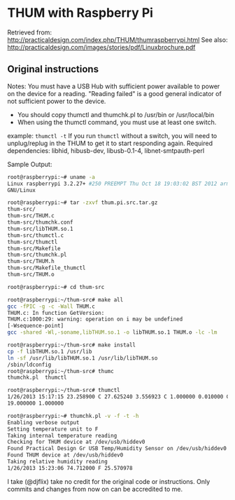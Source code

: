 THUM with Raspberry Pi
=======================
Retrieved from: http://practicaldesign.com/index.php/THUM/thumraspberrypi.html
See also: http://practicaldesign.com/images/stories/pdf/Linuxbrochure.pdf

Original instructions
-----------------
Notes:  You must have a USB Hub with sufficient power available to power on the device for a reading.  "Reading failed" is a good general indicator of not sufficient power to the device.

* You should copy thumctl and thumchk.pl to /usr/bin or /usr/local/bin
* When using the thumctl command, you must use at least one switch.

example:  `thumctl -t`
If you run `thumctl` without a switch, you will need to unplug/replug in the THUM to get it to start responding again.
Required dependencies:  libhid, hibusb-dev, libusb-0.1-4, libnet-smtpauth-perl

Sample Output:
```bash
root@raspberrypi:~# uname -a
Linux raspberrypi 3.2.27+ #250 PREEMPT Thu Oct 18 19:03:02 BST 2012 armv6l
GNU/Linux
```

```bash
root@raspberrypi:~# tar -zxvf thum.pi.src.tar.gz
thum-src/
thum-src/THUM.c
thum-src/thumchk.conf
thum-src/libTHUM.so.1
thum-src/thumctl.c
thum-src/thumctl
thum-src/Makefile
thum-src/thumchk.pl
thum-src/THUM.h
thum-src/Makefile_thumctl
thum-src/THUM.o
```

```bash
root@raspberrypi:~# cd thum-src
```

```bash
root@raspberrypi:~/thum-src# make all
gcc -fPIC -g -c -Wall THUM.c
THUM.c: In function GetVersion:
THUM.c:1000:29: warning: operation on i may be undefined
[-Wsequence-point]
gcc -shared -Wl,-soname,libTHUM.so.1 -o libTHUM.so.1 THUM.o -lc -lm
```

```bash
root@raspberrypi:~/thum-src# make install
cp -f libTHUM.so.1 /usr/lib
ln -sf /usr/lib/libTHUM.so.1 /usr/lib/libTHUM.so
/sbin/ldconfig
root@raspberrypi:~/thum-src# thumc
thumchk.pl  thumctl
```

```bash
root@raspberrypi:~/thum-src# thumctl
1/26/2013 15:17:15 23.258900 C 27.625240 3.556923 C 1.000000 0.010000 C
19.000000 1.000000
```

```bash
root@raspberrypi:~# thumchk.pl -v -f -t -h
Enabling verbose output
Setting temperature unit to F
Taking internal temperature reading
Checking for THUM device at /dev/usb/hiddev0
Found Practical Design Gr USB Temp/Humidity Sensor on /dev/usb/hiddev0
Found THUM device at /dev/usb/hiddev0
Taking relative humidity reading
1/26/2013 15:23:06 74.712000 F 25.570978
```

I take (@djflix) take no credit for the original code or instructions. Only commits and changes from now on can be accredited to me.
